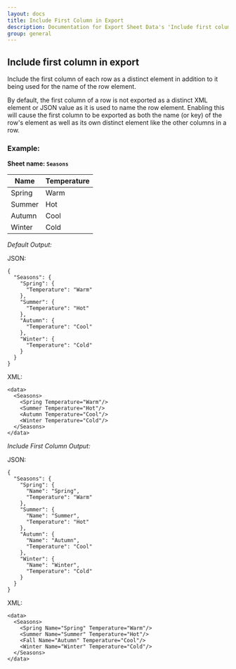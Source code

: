 ```yaml
---
layout: docs
title: Include First Column in Export
description: Documentation for Export Sheet Data's 'Include first column in export' option.
group: general
---
```


Include first column in export
------------------------------
Include the first column of each row as a distinct element in addition to it being used for the name of the row element.

By default, the first column of a row is not exported as a distinct XML element or JSON value as it is used to name the row element. Enabling this will cause the first column to be exported as both the name (or key) of the row's element as well as its own distinct element like the other columns in a row.

### Example: ###

**Sheet name: `Seasons`**

Name | Temperature
---- | -----------
Spring | Warm
Summer | Hot
Autumn | Cool
Winter | Cold

*Default Output:*

JSON:
```
{
  "Seasons": {
    "Spring": {
      "Temperature": "Warm"
    },
    "Summer": {
      "Temperature": "Hot"
    },
    "Autumn": {
      "Temperature": "Cool"
    },
    "Winter": {
      "Temperature": "Cold"
    }
  }
}
```

XML:
```
<data>
  <Seasons>
    <Spring Temperature="Warm"/>
    <Summer Temperature="Hot"/>
    <Autumn Temperature="Cool"/>
    <Winter Temperature="Cold"/>
  </Seasons>
</data>
```

*Include First Column Output:*

JSON:
```
{
  "Seasons": {
    "Spring": {
      "Name": "Spring",
      "Temperature": "Warm"
    },
    "Summer": {
      "Name": "Summer",
      "Temperature": "Hot"
    },
    "Autumn": {
      "Name": "Autumn",
      "Temperature": "Cool"
    },
    "Winter": {
      "Name": "Winter",
      "Temperature": "Cold"
    }
  }
}
```

XML:
```
<data>
  <Seasons>
    <Spring Name="Spring" Temperature="Warm"/>
    <Summer Name="Summer" Temperature="Hot"/>
    <Fall Name="Autumn" Temperature="Cool"/>
    <Winter Name="Winter" Temperature="Cold"/>
  </Seasons>
</data>
```
